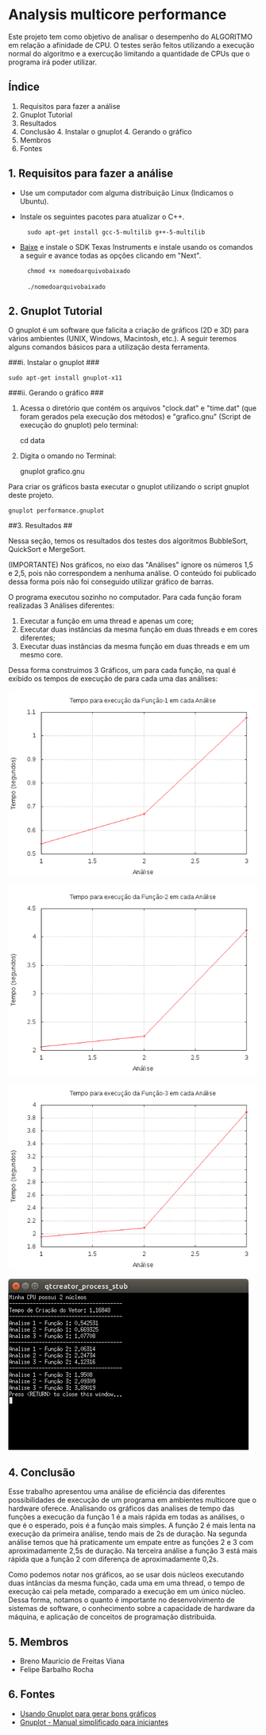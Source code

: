 # Analysis multicore performance #

Este projeto tem como objetivo de analisar o desempenho do ALGORITMO em relação a afinidade de CPU.
O testes serão feitos utilizando a execução normal do algoritmo e a exercução limitando a quantidade de 
CPUs que o programa irá poder utilizar.

## Índice ##

1. Requisitos para fazer a análise
2. Gnuplot Tutorial
3. Resultados
4. Conclusão
	4. Instalar o gnuplot
	4. Gerando o gráfico
5. Membros
6. Fontes

## 1. Requisitos para fazer a análise ##

* Use um computador com alguma distribuição Linux (Indicamos o Ubuntu).
* Instale os seguintes pacotes para atualizar o C++.

		sudo apt-get install gcc-5-multilib g++-5-multilib

* [Baixe](http://goo.gl/q8zaor) e instale o SDK Texas Instruments e instale usando os comandos a seguir e avance todas as opções clicando em "Next".

		chmod +x nomedoarquivobaixado

		./nomedoarquivobaixado

## 2. Gnuplot Tutorial ##

O gnuplot é um software que falicita a criação de gráficos (2D e 3D) para vários ambientes (UNIX, Windows, Macintosh, etc.). A seguir teremos alguns comandos básicos para a utilização desta ferramenta.

###i. Instalar o gnuplot ###

	sudo apt-get install gnuplot-x11

###ii. Gerando o gráfico ###

1. Acessa o diretório que contém os arquivos "clock.dat" e "time.dat" (que foram gerados pela execução dos métodos) e "grafico.gnu" (Script de execução do gnuplot) pelo terminal:

	cd data

2. Digita o omando no Terminal:

	gnuplot grafico.gnu

Para criar os gráficos basta executar o gnuplot utilizando o script gnuplot deste projeto.

	gnuplot performance.gnuplot

##3. Resultados ##

Nessa seção, temos os resultados dos testes dos algoritmos BubbleSort, QuickSort e MergeSort.

(IMPORTANTE) Nos gráficos, no eixo das "Análises" ignore os números 1,5 e 2,5, pois não correspondem a nenhuma análise. O conteúdo foi publicado dessa forma pois não foi conseguido utilizar gráfico de barras.

O programa executou sozinho no computador. Para cada função foram realizadas 3 Análises diferentes:

1. Executar a função em uma thread e apenas um core;
2. Executar duas instâncias da mesma função em duas threads e em cores diferentes;
3. Executar duas instâncias da mesma função em duas threads e em um mesmo core.

Dessa forma construimos 3 Gráficos, um para cada função, na qual é exibido os tempos de execução 
de para cada uma das análises:

![f1](MulticorePerformance/dados-coletados/f1.png?raw=true "Análises da Função 1")

![f2](MulticorePerformance/dados-coletados/f2.png?raw=true "Análises da Função 2")

![f3](MulticorePerformance/dados-coletados/f3.png?raw=true "Análises da Função 3")

![log](log.png?raw=true "Log de Eventos")

## 4. Conclusão ##

Esse trabalho apresentou uma análise de eficiência das diferentes possibilidades de execução de um programa em ambientes multicore que o hardware oferece. Analisando os gráficos das analises de tempo das funções a execução da função 1 é a mais rápida em todas as análises, o que é o esperado, pois é a função mais simples. A função 2 é mais lenta na execução da primeira análise, tendo mais de 2s de duração. Na segunda análise temos que há praticamente um empate entre as funções 2 e 3 com aproximadamente 2,5s de duração. Na terceira análise a função 3 está mais rápida que a função 2 com diferença de aproximadamente 0,2s.

Como podemos notar nos gráficos, ao se usar dois núcleos executando duas intâncias da mesma função, cada uma em uma thread, o tempo de execução cai pela metade, comparado a execução em um único núcleo. Dessa forma, notamos o quanto é importante no desenvolvimento de sistemas de software, o conhecimento sobre a capacidade de hardware da máquina, e aplicação de conceitos de programação distribuida.

## 5. Membros ##

* Breno Maurício de Freitas Viana
* Felipe Barbalho Rocha

## 6. Fontes ##

* [Usando Gnuplot para gerar bons gráficos](http://www.dicas-l.com.br/arquivo/usando_gnuplot_para_gerar_bons_graficos.php)
* [Gnuplot - Manual simplificado para iniciantes](http://www.ebah.com.br/content/ABAAAgUS4AF/gnuplot-manual-simplificado-iniciantes?part=1)
